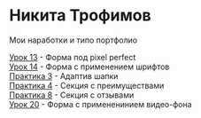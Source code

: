 # Никита Трофимов
Мои наработки и типо портфолио

[Урок 13](https://niktarion.github.io/lesson%2013/index.html "Готовая домашка") - Форма под pixel perfect  
[Урок 14](https://niktarion.github.io/lesson%2014/index.html "Готовая домашка") - Форма с применением шрифтов  
[Практика 3](https://niktarion.github.io/practika3/index.html "Готовый адаптив шапки") - Адаптив шапки  
[Практика 4](https://niktarion.github.io/practika4/index.html "Готовая секция с преимуществами") - Секция с преимуществами  
[Практика 8](https://niktarion.github.io/practika8/index.html "Готовая секция с отзывами") - Секция с отзывами  
[Урок 20](https://niktarion.github.io/lesson20/index.html "Готовая домашка") - Форма с примененинием видео-фона  
